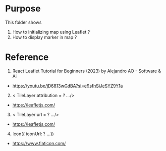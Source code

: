 # Purpose

This folder shows 
1. How to initializing map using Leaflet ?
2. How to display marker in map ?

# Reference 
1. React Leaflet Tutorial for Beginners (2023) by Alejandro AO - Software & Ai 
* https://youtu.be/jD6813wGdBA?si=e9sfhSiJeSYZ9Y1a
2. < TileLayer attribution = ? .../>
* https://leafletjs.com/
3. < TileLayer url = ? .../>
* https://leafletjs.com/
4. Icon({ iconUrl: ? ...})
* https://www.flaticon.com/